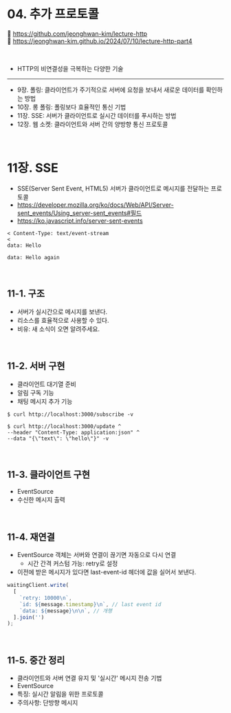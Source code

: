 # 04. 추가 프로토콜

🔗 https://github.com/jeonghwan-kim/lecture-http  
🔗 https://jeonghwan-kim.github.io/2024/07/10/lecture-http-part4

<br>

- HTTP의 비연결성을 극복하는 다양한 기술

<hr>

- 9장. 폴링: 클라이언트가 주기적으로 서버에 요청을 보내서 새로운 데이터를 확인하는 방법
- 10장. 롱 폴링: 폴링보다 효율적인 통신 기법
- 11장. SSE: 서버가 클라이언트로 실시간 데이터를 푸시하는 방법
- 12장. 웹 소켓: 클라이언트와 서버 간의 양방향 통신 프로토콜

<br>

# 11장. SSE

- SSE(Server Sent Event, HTML5) 서버가 클라이언트로 메시지를 전달하는 프로토콜
- https://developer.mozilla.org/ko/docs/Web/API/Server-sent_events/Using_server-sent_events#필드
- https://ko.javascript.info/server-sent-events

```shell
< Content-Type: text/event-stream
<
data: Hello

data: Hello again

```

<br>

## 11-1. 구조

- 서버가 실시간으로 메시지를 보낸다.
- 리소스를 효율적으로 사용할 수 있다.
- 비유: 새 소식이 오면 알려주세요.

<br>

## 11-2. 서버 구현

- 클라이언트 대기열 준비
- 알림 구독 기능
- 채팅 메시지 추가 기능

```shell
$ curl http://localhost:3000/subscribe -v

$ curl http://localhost:3000/update ^
--header "Content-Type: application:json" ^
--data "{\"text\": \"hello\"}" -v
```

<br>

## 11-3. 클라이언트 구현

- EventSource
- 수신한 메시지 출력

<br>

## 11-4. 재연결

- EventSource 객체는 서버와 연결이 끊기면 자동으로 다시 연결
  - 시간 간격 커스텀 가능: retry로 설정
- 이전에 받은 메시지가 있다면 last-event-id 헤더에 값을 실어서 보낸다.

```javascript
waitingClient.write(
  [
    `retry: 10000\n`,
    `id: ${message.timestamp}\n`, // last event id
    `data: ${message}\n\n`, // 개행
  ].join('')
);
```

<br>

## 11-5. 중간 정리

- 클라이언트와 서버 연결 유지 및 '실시간' 메시지 전송 기법
- EventSource
- 특징: 실시간 알림을 위한 프로토콜
- 주의사항: 단방향 메시지
